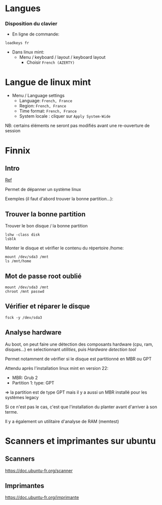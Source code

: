 # Langues

### Disposition du clavier

- En ligne de commande: 

```
loadkeys fr
```

- Dans linux mint: 
  - Menu / keyboard / layout / keyboard layout
    - Choisir `French (AZERTY)`

# Langue de linux mint

- Menu / Language settings
  - Language: `French, France`
  - Region: `French, France`
  - Time format: `French, France`
  - System locale : cliquer sur `Apply System-Wide`

NB: certains éléments ne seront pas modifiés avant une re-ouverture de session

# Finnix

## Intro

[Ref](https://cp.vcclhosting.com/index.php?rp=%2Fknowledgebase%2F15%2FUsing-Finnix-Rescue-CD-to-Rescue-Repair-or-Backup-Your-Linux-System.html&&systpl=hexa)

Permet de dépanner un système linux

Exemples (il faut d'abord trouver la bonne partition...): 

## Trouver la bonne partition

Trouver le bon disque / la bonne partition

```
lshw -class disk
lsblk
```

Monter le disque et vérifier le contenu du répertoire /home:

```
mount /dev/sda3 /mnt 
ls /mnt/home
```

## Mot de passe root oublié

```
mount /dev/sda3 /mnt 
chroot /mnt passwd
```

## Vérifier et réparer le disque

```
fsck -y /dev/sda3
```

## Analyse hardware

Au boot, on peut faire une détection des composants hardware (cpu, ram, disques...) en selectionnant *utilities*, puis *Hardware detection tool*

Permet notamment de vérifier si le disque est partitionné en MBR ou GPT

Attendu après l'installation linux mint en version 22:

- MBR: Grub 2
- Partition 1:  type: GPT

=> la partition est de type GPT mais il y a aussi un MBR installé pour les systèmes legacy

Si ce n'est pas le cas, c'est que l'installation du planter avant d'arriver à son terme.



Il y a également un utilitaire d'analyse de RAM (memtest)

# Scanners et imprimantes sur ubuntu

## Scanners

https://doc.ubuntu-fr.org/scanner

## Imprimantes

https://doc.ubuntu-fr.org/imprimante
